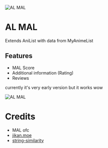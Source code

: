 ![AL MAL](https://raw.githubusercontent.com/pizza61/al-mal/master/icons/icon-48.png)

# AL MAL
Extends AniList with data from MyAnimeList

## Features
* MAL Score
* Additional information (Rating)
* Reviews

currently it's very early version but it works wow

![AL MAL](https://i.imgur.com/pXqpKNZ.png)

# Credits
* MAL ofc
* [jikan.moe](https://jikan.moe)
* [string-similarity](https://github.com/aceakash/string-similarity)